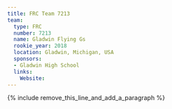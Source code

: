 ```yaml
---
title: FRC Team 7213
team:
  type: FRC
  number: 7213
  name: Gladwin Flying Gs
  rookie_year: 2018
  location: Gladwin, Michigan, USA
  sponsors:
  - Gladwin High School
  links:
    Website:
---
```


{% include remove_this_line_and_add_a_paragraph %}